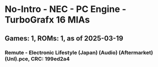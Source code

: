 # No-Intro - NEC - PC Engine - TurboGrafx 16 MIAs
## Games: 1, ROMs: 1, as of 2025-03-19

### Remute - Electronic Lifestyle (Japan) (Audio) (Aftermarket) (Unl).pce, CRC: 199ed2a4
